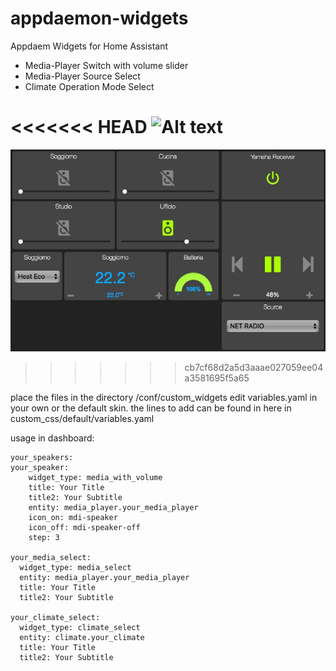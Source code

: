 # appdaemon-widgets
Appdaem Widgets for Home Assistant

- Media-Player Switch with volume slider
- Media-Player Source Select
- Climate Operation Mode Select

<<<<<<< HEAD
![Alt text](widgets_samples.png)
=======
![Alt text](widget_samples.jpg)
>>>>>>> cb7cf68d2a5d3aaae027059ee04a3581695f5a65

place the files in the directory /conf/custom_widgets
edit variables.yaml in your own or the default skin.
the lines to add can be found in here in custom_css/default/variables.yaml

usage in dashboard:

```
your_speakers:
your_speaker:
    widget_type: media_with_volume
    title: Your Title
    title2: Your Subtitle
    entity: media_player.your_media_player
    icon_on: mdi-speaker
    icon_off: mdi-speaker-off
    step: 3
    
your_media_select:
  widget_type: media_select
  entity: media_player.your_media_player
  title: Your Title
  title2: Your Subtitle
  
your_climate_select:
  widget_type: climate_select
  entity: climate.your_climate
  title: Your Title
  title2: Your Subtitle
